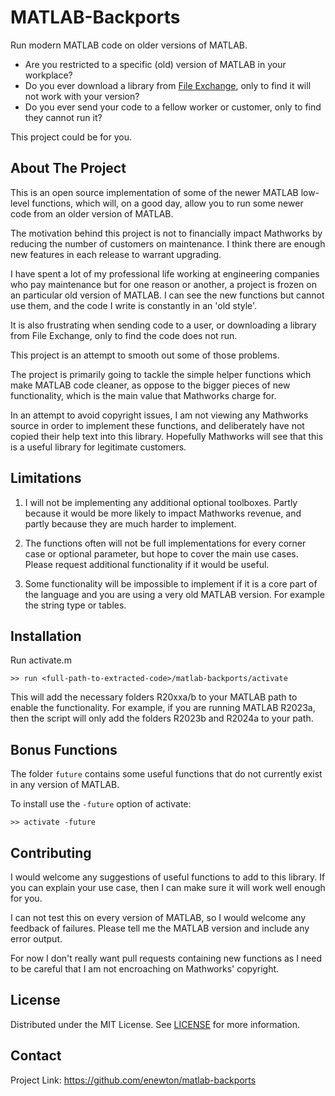 # MATLAB-Backports

Run modern MATLAB code on older versions of MATLAB.

- Are you restricted to a specific (old) version of MATLAB in your workplace?
- Do you ever download a library from [File
  Exchange](https://mathworks.com/matlabcentral/fileexchange), only to find it
  will not work with your version?
- Do you ever send your code to a fellow worker or customer, only to find they
  cannot run it?

This project could be for you.

## About The Project

This is an open source implementation of some of the newer MATLAB low-level
functions, which will, on a good day, allow you to run some newer code from an
older version of MATLAB.

The motivation behind this project is not to financially impact Mathworks by
reducing the number of customers on maintenance. I think there are enough new
features in each release to warrant upgrading.

I have spent a lot of my professional life working at engineering companies who
pay maintenance but for one reason or another, a project is frozen on an
particular old version of MATLAB. I can see the new functions but cannot use
them, and the code I write is constantly in an 'old style'.

It is also frustrating when sending code to a user, or downloading a library
from File Exchange, only to find the code does not run.

This project is an attempt to smooth out some of those problems.

The project is primarily going to tackle the simple helper functions which make
MATLAB code cleaner, as oppose to the bigger pieces of new functionality, which
is the main value that Mathworks charge for.

In an attempt to avoid copyright issues, I am not viewing any Mathworks source
in order to implement these functions, and deliberately have not copied their
help text into this library. Hopefully Mathworks will see that this is a useful
library for legitimate customers.

## Limitations

1. I will not be implementing any additional optional toolboxes. Partly because
   it would be more likely to impact Mathworks revenue, and partly because they
   are much harder to implement.

2. The functions often will not be full implementations for every corner case or
   optional parameter, but hope to cover the main use cases. Please request
   additional functionality if it would be useful.

3. Some functionality will be impossible to implement if it is a core part of
   the language and you are using a very old MATLAB version. For example the
   string type or tables.

## Installation

Run activate.m

    >> run <full-path-to-extracted-code>/matlab-backports/activate

This will add the necessary folders R20xxa/b to your MATLAB path to enable the
functionality. For example, if you are running MATLAB R2023a, then the script
will only add the folders R2023b and R2024a to your path.

## Bonus Functions

The folder `future` contains some useful functions that do not currently exist
in any version of MATLAB.

To install use the `-future` option of activate:

    >> activate -future

## Contributing

I would welcome any suggestions of useful functions to add to this library. If
you can explain your use case, then I can make sure it will work well enough for
you.

I can not test this on every version of MATLAB, so I would welcome any feedback
of failures. Please tell me the MATLAB version and include any error output.

For now I don't really want pull requests containing new functions as I need to
be careful that I am not encroaching on Mathworks' copyright.

## License

Distributed under the MIT License. See [LICENSE](LICENSE) for more information.

## Contact

Project Link: <https://github.com/enewton/matlab-backports>
